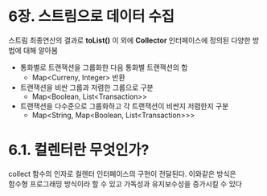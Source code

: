# 6장. 스트림으로 데이터 수집

스트림 최종연산의 결과로 **toList()** 이 외에 **Collector** 인터페이스에 정의된 다양한 방법에 대해 알아봄  

- 통화별로 트랜잭션을 그룹화한 다음 통화별 트랜잭션의 합
    - Map<Curreny, Integer> 반환
- 트랜잭션을 비싼 그룹과 저렴한 그룹으로 구분
    - Map<Boolean, List\<Transaction>>
- 트랜잭션을 다수준으로 그룹화하고 각 트랜잭션이 비싼지 저렴한지 구분
    - Map<String, Map<Boolean, List\<Transaction>>>

# 6.1. 컬렌터란 무엇인가?

collect 함수의 인자로 컬렌터 인터페이스의 구현이 전달된다. 이와같은 방식은  
함수형 프로그래밍 방식이라 할 수 있고 가독성과 유지보수성을 증가시킬 수 있다  


